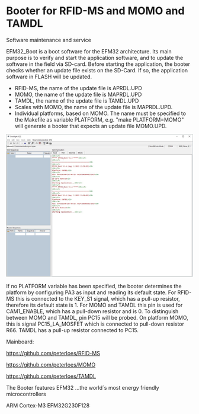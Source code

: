 ﻿# Booter for RFID-MS and MOMO and TAMDL
Software maintenance and service

EFM32_Boot is a boot software for the EFM32 architecture. Its main
purpose is to verify and start the application software, and to update the software in the field via SD-card. Before starting the application,
the booter checks whether an update file exists on the SD-Card. If so, the
application software in FLASH will be updated.

- RFID-MS, the name of the update file is APRDL.UPD
- MOMO, the name of the update file is MAPRDL.UPD
- TAMDL, the name of the update file is TAMDL.UPD
- Scales with MOMO, the name of the update file is MAPRDL.UPD. 
- Individual platforms, based on MOMO. 
  The name must be specified to the Makefile as variable PLATFORM,
  e.g. "make PLATFORM=MOMO" will generate a booter that expects
  an update file MOMO.UPD.
  
![My image](https://github.com/peterloes/Booter_RFID-MS_MOMO_TAMDL/blob/master/Getting_Started_Tutorial/1_Starting_Application.jpg)

If no PLATFORM variable has been specified, the booter determines the
platform by configuring PA3 as input and reading its default state.  For
RFID-MS this is connected to the KEY_S1 signal, which has a pull-up resistor,
therefore its default state is 1.  For MOMO and TAMDL this pin is used for
CAM1_ENABLE, which has a pull-down resistor and is 0.
To distinguish between MOMO and TAMDL, pin PC15 will be probed.
On platform MOMO, this is signal PC15_LA_MOSFET which is connected to
pull-down resistor R66. TAMDL has a pull-up resistor connected to PC15.

Mainboard:

https://github.com/peterloes/RFID-MS

https://github.com/peterloes/MOMO

https://github.com/peterloes/TAMDL

The Booter features EFM32 ...the world´s most energy friendly microcontrollers

ARM Cortex-M3 EFM32G230F128

